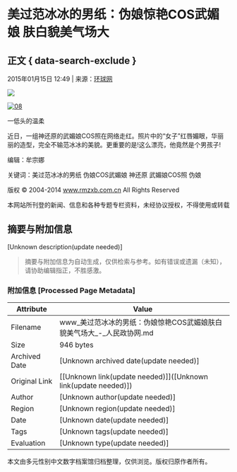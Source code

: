 # 美过范冰冰的男纸：伪娘惊艳COS武媚娘 肤白貌美气场大

## 正文 { data-search-exclude }


2015年01月15日 12:49 | 来源：[环球网](http://www.baidu.com/baidu?word=环球网 )

![](http://www.rmzxb.com.cn/images/fx.jpg)

[![08](../../../../../upload/resources/image/2015/01/15/50538_600x600.jpg)](../../../../../upload/resources/image/2015/01/15/50538.jpg)

一低头的温柔

近日，一组神还原的武媚娘COS照在网络走红。照片中的“女子”红唇媚眼，华丽丽的造型，完全不输范冰冰的美貌。更重要的是!这么漂亮，他竟然是个男孩子!

编辑：牟宗娜

关键词：美过范冰冰的男纸 伪娘COS武媚娘 神还原 武媚娘COS照 伪娘

版权 © 2004-2014 www.rmzxb.com.cn All Rights Reserved

本网站所刊登的新闻、信息和各种专题专栏资料，未经协议授权，不得使用或转载
<!-- tcd_original_link https://www.rmzxb.com.cn/sqmy/hlyh/2015/01/15/431715_7.shtml -->


## 摘要与附加信息

<!-- tcd_abstract -->
[Unknown description(update needed)]
<!-- tcd_abstract_end -->

> 摘要与附加信息为自动生成，仅供检索与参考。如有错误或遗漏（未知），请协助编辑指正，不胜感激。

### 附加信息 [Processed Page Metadata]

| Attribute       | Value                                  |
|-----------------|----------------------------------------|
| Filename        | www_美过范冰冰的男纸：伪娘惊艳COS武媚娘肤白貌美气场大_-_人民政协网.md                             |
| Size            | 946 bytes                           |
| Archived Date   | [Unknown archived date(update needed)]                             |
| Original Link   | [[Unknown link(update needed)]]([Unknown link(update needed)])                       |
| Author          | [Unknown author(update needed)]                               |
| Region          | [Unknown region(update needed)]                               |
| Date            | [Unknown date(update needed)]                                 |
| Tags            | [Unknown tags(update needed)]                                 |
| Evaluation            | [Unknown type(update needed)]                                 |
<!-- tcd_table_end -->

本文由多元性别中文数字档案馆归档整理，仅供浏览。版权归原作者所有。
